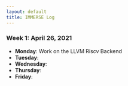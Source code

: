 ```yaml
---
layout: default
title: IMMERSE Log
---
```


### Week 1: April 26, 2021

* **Monday**: Work on the LLVM Riscv Backend
* **Tuesday**:
* **Wednesday**: 
* **Thursday**: 
* **Friday**: 

